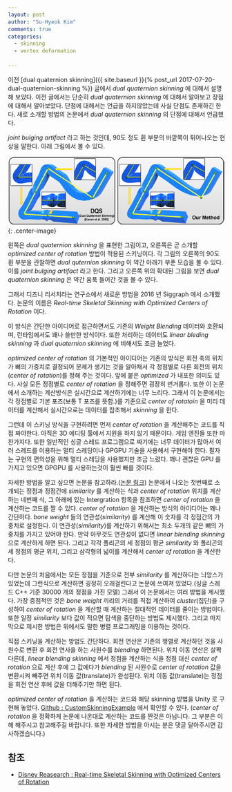 ```yaml
---
layout: post
author: "Su-Hyeok Kim"
comments: true
categories:
  - skinning
  - vertex deformation

---
```


이전 [dual quaternion skinning]({{ site.baseurl }}{% post_url 2017-07-20-dual-quaternion-skinning %}) 글에서 _dual quaternion skinning_ 에 대해서 설명해 보았다. 이전 글에서는 단순히 _dual quaternion skinning_ 에 대해서 알아보고 장점에 대해서 알아보았다. 단점에 대해서는 언급을 하지않았는데 사실 단점도 존재하긴 한다. 새로 소개할 방법의 논문에서 _dual quaternion skinning_ 의 단점에 대해서 언급했다.

_joint bulging artifact_ 라고 하는 것인데, 90도 정도 휜 부분의 바깥쪽이 튀어나오는 현상을 말한다. 아래 그림에서 볼 수 있다.

![both bent](/images/dqs_ocor_bent.png){: .center-image}

왼쪽은 _dual quaternion skinning_ 을 표현한 그림이고, 오른쪽은 곧 소개할 _optimized center of rotation_ 방법이 적용된 스키닝이다. 각 그림의 오른쪽의 90도 휜 부분을 관찰하면 _dual quternion skinning_ 이 약간 아래가 부푼 모습을 볼 수 있다. 이를 _joint bulging artifact_ 라고 한다. 그리고 오른쪽 위의 확대된 그림을 보면 _dual quaternion skinning_ 은 약간 움푹 들어간 것을 볼 수 있다.

그래서 디즈니 리서치라는 연구소에서 새로운 방법을 2016 년 Siggraph 에서 소개했다. 논문의 이름은 _Real-time Skeletal Skinning with Optimized Centers of Rotation_ 이다.

<!-- more -->

이 방식은 간단한 아이디어로 접근하면서도 기존의 _Weight Blending_ 데이터와 호환되며, 런타임에서도 꽤나 쓸만한 방식이다. 또한 처리하는 데이터도 _linear bleding skinning_ 과 _dual quaternion skinning_ 에 비해서도 조금 늘었다.

_optimized center of rotation_ 의 기본적인 아이디어는 기존의 방식은 회전 축의 위치가 뼈의 가중치로 결정되어 문제가 생기는 것을 알아채서 각 정점별로 다른 회전의 위치(_center of rotation_)를 정해 주는 것이다. 앞에 붙은 _optimized_ 가 내포한 의미도 있다. 사실 모든 정점별로 _center of rotation_ 을 정해주면 굉장히 번거롭다. 또한 이 논문에서 소개하는 계산방식은 실시간으로 계산하기에는 너무 느리다. 그래서 이 논문에서는 각 정점별로 기본 포즈(보통 T 포즈를 뜻함.)를 기준으로 _center of rotatoin_ 을 미리 데이터를 계산해서 실시간으로는 데이터를 참조해서 _skinning_ 을 한다.

그런데 이 스키닝 방식을 구현하려면 먼저 _center of rotation_ 을 계산해주는 코드를 직접 짜야한다. 아직은 3D 에디팅 툴에서 지원을 하지 않기 때문이다. 게임 엔진들 또한 마찬가지다. 또한 일반적인 싱글 스레드 프로그램으로 짜기에는 너무 데이터가 많아서 여러 스레드를 이용하는 멀티 스레딩이나 GPGPU 기술을 사용해서 구현해야 한다. 필자는 구현의 편의성을 위해 멀티 스레딩을 사용했지만 조금 느렸다. 꽤나 괜찮은 GPU 를 가지고 있으면 GPGPU 를 사용하는것이 훨씬 빠를 것이다.

자세한 방법을 알고 싶으면 논문을 참고하라.([논문 링크](https://s3-us-west-1.amazonaws.com/disneyresearch/wp-content/uploads/20160705174939/Real-time-Skeletal-Skinning-with-Optimized-Centers-of-Rotation-Paper.pdf)) 논문에서 나오는 첫번째로 소개되는 정점과 정점간에 _similarity_ 를 계산하는 식과 _center of rotation_ 위치를 계산하는 네번째 식, 그 아래에 있는 Intergration 항목을 참조하면 _center of rotation_ 을 계산하는 코드를 짤 수 있다. _center of rotation_ 을 계산하는 방식의 아이디어는 꽤나 간단하다. _bone weight_ 들의 연관성(_similarity_) 를 계산해 이 숫자를 각 정점간의 가중치로 설정한다. 이 연관성(_similarity_)를 계산하기 위해서는 최소 두개의 같은 뼈의 가중치를 가지고 있어야 한다. 만약 아무것도 연관성이 없다면 _linear blending skinning_ 으로 계산하게 하면 된다. 그리고 각각 폴리곤의 세 정점의 평균 _similarity_ 와 폴리곤의 세 정점의 평균 위치, 그리고 삼각형의 넓이를 계산해서 _center of rotation_ 을 계산한다.

다만 논문의 처음에서는 모든 정점을 기준으로 전부 _similarity_ 를 계산하다는 늬앙스가 있었는데 그런식으로 계산하면 굉정히 오래걸린다고 논문에 쓰여져 있었다.(싱글 스레드 C++ 기준 30000 개의 정점을 가진 모델) 그래서 이 논문에서는 여러 방법을 제시했다. 가장 중점적인 것은 _bone weight_ 끼리의 거리를 직접 계산하여 _cluster_(집단)을 구성하여 _center of rotation_ 을 계산할 때 계산하는 절대적인 데이터를 줄이는 방법이다. 또한 일정 _similarity_ 보다 값이 적으면 탐색을 중단하는 방법도 제시했다. 그리고 마지막으로 제시한 방법은 위에서도 말한 병렬 프로그래밍을 이용하는 것이다.

직접 스키닝을 계산하는 방법도 간단하다. 회전 연산은 기존의 행렬로 계산하던 것을 사원수로 변환 후 회전 연사을 하는 사원수를 _blending_ 하면된다. 위치 이동 연산은 살짝 다른데, _linear blending skinning_ 에서 정점을 계산하는 식을 정점 대신 _center of rotation_ 으로 계산 후에 그 값에다가 _blending_ 된 사원수로 _center of rotation_ 값을 변환시켜 빼주면 위치 이동 값(translate)가 완성된다. 위치 이동 값(translate)는 정점을 회전 연산 후에 값을 더해주기만 하면 된다.

_optimized center of rotation_ 을 계산하는 코드와 해당 skinning 방법을 Unity 로 구현해 놓았다. [Github : CustomSkinningExample](https://github.com/hrmrzizon/CustomSkinningExample) 에서 확인할 수 있다. (_center of rotation_ 을 정확하게 논문에 나온대로 계산하는 코드를 짠것은 아닙니다. 그 부분은 이해 해주시고 참고해주길 바랍니다. 또한 자세한 방법을 아시는 분은 댓글 달아주시면 감사하겠습니다.)

## 참조

 - [Disney Reasearch : Real-time Skeletal Skinning with Optimized Centers of Rotation](https://www.disneyresearch.com/publication/skinning-with-optimized-cors/)
